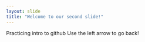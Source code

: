 ```yaml
---
layout: slide
title: "Welcome to our second slide!"
---
```

Practicing intro to github
Use the left arrow to go back!
